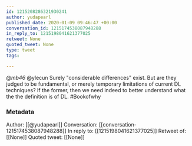 ```yaml
---
id: 1215208286321930241
author: yudapearl
published_date: 2020-01-09 09:46:47 +00:00
conversation_id: 1215174538087948288
in_reply_to: 1215198041621377025
retweet: None
quoted_tweet: None
type: tweet
tags:

---
```


@_mb46_ @ylecun Surely "considerable differences" exist. But are they judged to be fundamental, or merely temporary limitations of current DL techniques? If the former, then we need indeed to better understand what the the definition is of DL. #Bookofwhy

### Metadata

Author: [[@yudapearl]]
Conversation: [[conversation-1215174538087948288]]
In reply to: [[1215198041621377025]]
Retweet of: [[None]]
Quoted tweet: [[None]]
